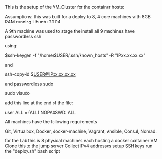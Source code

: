 This is the setup of the VM_Cluster for the container hosts:

Assumptions:
this was built for a deploy to 8, 4 core machines with 8GB RAM running Ubuntu 20.04

A 9th machine was used to stage the install
all 9 machines have passwordless ssh

using:

$ssh-keygen -f "/home/$USER/.ssh/known_hosts" -R "IPxx.xx.xx.xx"

and

ssh-copy-id $USER@IPxx.xx.xx.xx

and passwordless sudo

sudo visudo

add this line at the end of the file:

user  ALL = (ALL) NOPASSWD: ALL


All machines have the following requirements

Git,
Virtualbox,
Docker,
docker-machine,
Vagrant,
Ansible,
Consul,
Nomad.

for the Lab this is 8 physical machines each hosting a docker container VM
Clone this to the jump server
Collect IPv4 addresses
setup SSH keys
run the "deploy.sh" bash script


